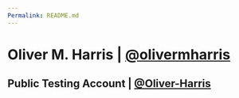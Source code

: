 ```yaml
---
Permalink: README.md
---
```

# Oliver M. Harris | [@olivermharris](https://github.com/olivermharris)
## Public Testing Account | [@Oliver-Harris](https://github.com/Oliver-Harris)
